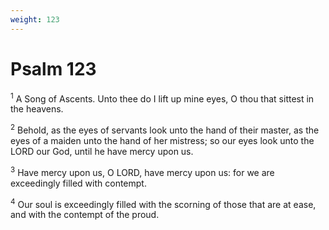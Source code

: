 ```yaml
---
weight: 123
---
```


# Psalm 123

<sup>1</sup> A Song of Ascents. Unto thee do I lift up mine eyes, O thou that sittest in the heavens. 

<sup>2</sup> Behold, as the eyes of servants look unto the hand of their master, as the eyes of a maiden unto the hand of her mistress; so our eyes look unto the LORD our God, until he have mercy upon us. 

<sup>3</sup> Have mercy upon us, O LORD, have mercy upon us: for we are exceedingly filled with contempt. 

<sup>4</sup> Our soul is exceedingly filled with the scorning of those that are at ease, and with the contempt of the proud. 


